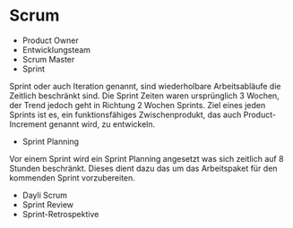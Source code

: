 # Scrum
* Product Owner
* Entwicklungsteam
* Scrum Master
* Sprint
 
Sprint oder auch Iteration genannt, sind wiederholbare Arbeitsabläufe die Zeitlich beschränkt sind. Die Sprint Zeiten waren ursprünglich 3 Wochen, der Trend jedoch geht in Richtung 2 Wochen Sprints. Ziel eines jeden Sprints ist es, ein funktionsfähiges Zwischenprodukt, das auch Product-Increment genannt wird, zu entwickeln.
* Sprint Planning

Vor einem Sprint wird ein Sprint Planning angesetzt was sich zeitlich auf 8 Stunden beschränkt. Dieses dient dazu das um das Arbeitspaket für den kommenden Sprint vorzubereiten.
* Dayli Scrum
* Sprint Review
* Sprint-Retrospektive
